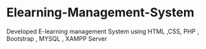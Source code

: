 # Elearning-Management-System
Developed E-learning management System using HTML ,CSS,  PHP , Bootstrap , MYSQL , XAMPP Server 
